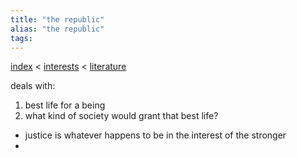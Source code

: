 ```yaml
---
title: "the republic"
alias: "the republic"
tags: 
---
```


[index](_index.md) < [interests](1-interests.md) < [literature](1-literature.md)

deals with:
1. best life for a being
2. what kind of society would grant that best life?

- justice is whatever happens to be in the interest of the stronger
- 